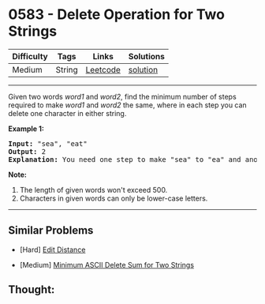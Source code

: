 # 0583 - Delete Operation for Two Strings

Difficulty  | Tags | Links | Solutions
----------- | ---- | ----- | -----
Medium | String | [Leetcode](https://leetcode.com/problems/delete-operation-for-two-strings) | [solution](https://leetcode.com/problems/delete-operation-for-two-strings/solution/)


-----------

<p>
Given two words <i>word1</i> and <i>word2</i>, find the minimum number of steps required to make <i>word1</i> and <i>word2</i> the same, where in each step you can delete one character in either string.
</p>

<p><b>Example 1:</b><br />
<pre>
<b>Input:</b> "sea", "eat"
<b>Output:</b> 2
<b>Explanation:</b> You need one step to make "sea" to "ea" and another step to make "eat" to "ea".
</pre>
</p>

<p><b>Note:</b><br>
<ol>
<li>The length of given words won't exceed 500.</li>
<li>Characters in given words can only be lower-case letters.</li>
</ol>
</p>

-----------


## Similar Problems

- [Hard] [Edit Distance](edit-distance)

- [Medium] [Minimum ASCII Delete Sum for Two Strings](minimum-ascii-delete-sum-for-two-strings)




## Thought:
